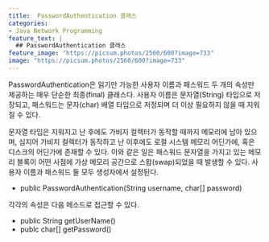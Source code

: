 ```yaml
---
title:  PasswordAuthentication 클래스
categories:
- Java Network Programming
feature_text: |
  ## PasswordAuthentication 클래스
feature_image: "https://picsum.photos/2560/600?image=733"
image: "https://picsum.photos/2560/600?image=733"
---
```


PasswordAuthentication은 읽기만 가능한 사용자 이름과 패스워드 두 개의 속성만 제공하는 매우 단순한 최종(final) 클래스다. 사용자 이름은 문자열(String) 타입으로 저장되고, 패스워드는 문자(char) 배열 타입으로 저정되며 더 이상 필요하지 않을 때 지워질 수 있다.  

문자열 타입은 지워지고 난 후에도 가비지 컬렉터가 동작할 때까지 메모리에 남아 있으며, 심지어 가비지 컬렉터가 동작하고 난 이후에도 로컬 시스템 메모리 어딘가에, 혹은 디스크의 어딘가에 존재할 수 있다. 이와 같은 일은 패스워드 문자열을 가지고 있는 메모리 블록이 어떤 사점에 가상 메모리 공간으로 스왑(swap)되었을 때 발생할 수 있다. 사용자 이름과 패스워드 둘 모두 생성자에서 설정된다.  

+ public PasswordAuthentication(String username, char[] password)  

각각의 속성은 다음 메소드로 접근할 수 있다.  

+ public String getUserName()
+ publc char[] getPassword()
